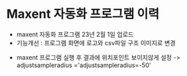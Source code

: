 # Maxent 자동화 프로그램 이력
 - maxent 자동화 프로그램 23년 2월 1일 업로드
 - 기능개선 : 프로그램 화면에 로고와 csv파일 구조 이미지로 변경
 + maxent 프로그램 실행 후 결과에 위치포인트 보이지않게 설정 -> adjustsampleradius ='adjustsampleradius=-50'
